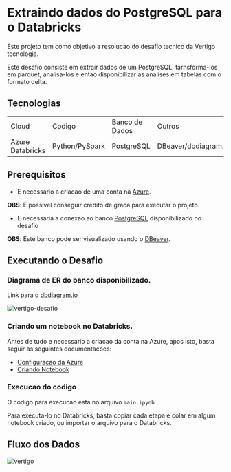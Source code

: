 # Extraindo dados do PostgreSQL para o Databricks

Este projeto tem como objetivo a resolucao do desafio tecnico da Vertigo tecnologia.

Este desafio consiste em extrair dados de um PostgreSQL, tarnsforma-los em parquet, analisa-los e entao disponibilizar as analises em tabelas com o formato delta.

## Tecnologias
  <table>
    <tr>
      <td>Cloud</td>
      <td>Codigo</td>
      <td>Banco de Dados</td>
      <td>Outros</td>
    </tr>
      <tr>
      <td>Azure Databricks</td>
      <td>Python/PySpark</td>
      <td>PostgreSQL</td>
      <td>DBeaver/dbdiagram.io</td>
    </tr>
  </table>

## Prerequisitos
- E necessario a criacao de uma conta na [Azure](https://azure.microsoft.com/pt-br/free/).

**OBS**: E possivel conseguir credito de graca para executar o projeto.

- E necessaria a conexao ao banco [PostgreSQL](https://uibakery.io/sql-playground) disponibilizado no desafio

**OBS**: Este banco pode ser visualizado usando o [DBeaver](https://dbeaver.io/download/).

## Executando o Desafio

### Diagrama de ER do banco disponibilizado.
Link para o [dbdiagram.io](https://dbdiagram.io/home)

![vertigo-desafio](https://github.com/Gui-mp8/postgresql_to_databricks/assets/94998733/0a62525a-7ffe-4105-9d6b-103f8227e96f)

### Criando um notebook no Databricks.

Antes de tudo e necessario a criacao da conta na Azure, apos isto, basta seguir as seguintes documentacoes:

- [Configuracao da Azure](https://learn.microsoft.com/pt-br/azure/databricks/getting-started/)
- [Criando Notebook](https://docs.databricks.com/pt/getting-started/quick-start.html)

### Execucao do codigo

O codigo para execucao esta no arquivo ``main.ipynb``

Para executa-lo no Databricks, basta copiar cada etapa e colar em algum notebook criado, ou importar o arquivo para o Databricks.

## Fluxo dos Dados

![vertigo](https://github.com/Gui-mp8/postgresql_to_databricks/assets/94998733/eac9751b-abc5-406b-930d-cb9f0339675a)
